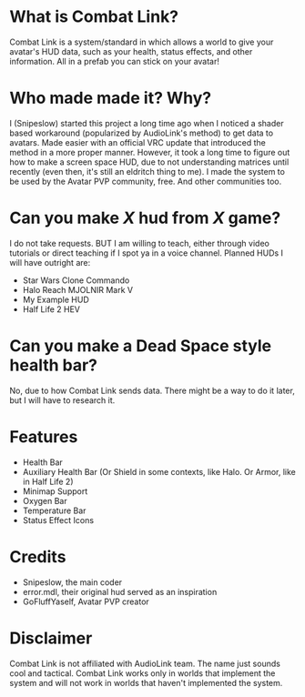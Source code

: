 # What is Combat Link?
Combat Link is a system/standard in which allows a world to give your avatar's HUD data, such as your health, status effects, and other information. All in a prefab you can stick on your avatar!

# Who made made it? Why?
I (Snipeslow) started this project a long time ago when I noticed a shader based workaround (popularized by AudioLink's method) to get data to avatars. Made easier with an official VRC update that introduced the method in a more proper manner. However, it took a long time to figure out how to make a screen space HUD, due to not understanding matrices until recently (even then, it's still an eldritch thing to me). I made the system to be used by the Avatar PVP community, free. And other communities too.

# Can you make *X* hud from *X* game?
I do not take requests. BUT I am willing to teach, either through video tutorials or direct teaching if I spot ya in a voice channel. Planned HUDs I will have outright are:
- Star Wars Clone Commando
- Halo Reach MJOLNIR Mark V
- My Example HUD
- Half Life 2 HEV

# Can you make a Dead Space style health bar?
No, due to how Combat Link sends data. There might be a way to do it later, but I will have to research it.

# Features
- Health Bar
- Auxiliary Health Bar (Or Shield in some contexts, like Halo. Or Armor, like in Half Life 2)
- Minimap Support
- Oxygen Bar
- Temperature Bar
- Status Effect Icons

# Credits
- Snipeslow, the main coder
- error.mdl, their original hud served as an inspiration
- GoFluffYaself, Avatar PVP creator

# Disclaimer
Combat Link is not affiliated with AudioLink team. The name just sounds cool and tactical. Combat Link works only in worlds that implement the system and will not work in worlds that haven't implemented the system.
